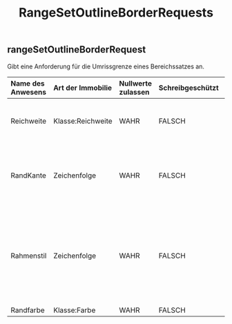 ﻿---
title: RangeSetOutlineBorderRequests
second_title: Aspose.Cells Cloud Documen
type: docs
url: /de/specification/model/rangesetoutlineborderrequest/
description: "Aspose.Cells Cloud-Modellspezifikation: RangeSetOutlineBorderRequest. Müheloses Bearbeiten von Excel und anderen Tabellenkalkulationsdokumenten mit Funktionen wie Öffnen, Generieren, Bearbeiten, Teilen, Zusammenführen, Vergleichen und Konvertieren"
kwords: Excel, Office, Tabellenkalkulation, Cloud REST API, RangeSetOutlineBorderRequest
weight: 50
---
## **rangeSetOutlineBorderRequest**

 Gibt eine Anforderung für die Umrissgrenze eines Bereichssatzes an.

| Name des Anwesens| Art der Immobilie| Nullwerte zulassen| Schreibgeschützt| Standardwert| Beschreibung|
|:- |:- |:- |:- |:- |:- |
| Reichweite| Klasse:Reichweite| WAHR| FALSCH|| Kapselt das Objekt ein, das einen Zellbereich in einer Kalkulationstabelle darstellt.|
| RandKante| Zeichenfolge| WAHR| FALSCH|| Linker Rand, Rechter Rand, Oberer Rand, Unterer Rand, Diagonal nach unten, Diagonal nach oben, Vertikal und Horizontal.|
| Rahmenstil| Zeichenfolge| WAHR| FALSCH|| Keine, Dünn, Mittel, Gestrichelt, Gepunktet, Dick, Doppelt, Haar, Mittelgestrichelt, Strichpunkt, MittelStrichpunkt, StrichpunktPunkt, MittelStrichpunktPunkt und SchrägStrichpunkt.|
| Randfarbe| Klasse:Farbe| WAHR| FALSCH|| Randfarbe.|


